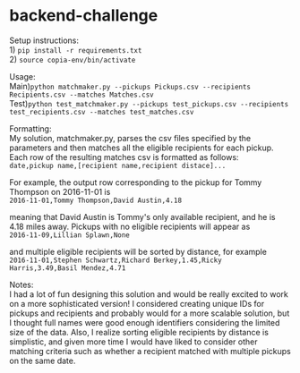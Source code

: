 # backend-challenge
Setup instructions:
<br />1) `pip install -r requirements.txt`
<br />2) `source copia-env/bin/activate`

Usage:
<br />Main)`python matchmaker.py --pickups Pickups.csv --recipients Recipients.csv --matches Matches.csv`
<br />Test)`python test_matchmaker.py --pickups test_pickups.csv --recipients test_recipients.csv --matches test_matches.csv`

Formatting:
<br />My solution, matchmaker.py, parses the csv files specified by the parameters and then matches all the eligible recipients for each pickup. Each row of the resulting matches csv is formatted as follows:
<br /> `date,pickup name,[recipient name,recipient distace]...`

For example, the output row corresponding to the pickup for Tommy Thompson on 2016-11-01 is
<br /> `2016-11-01,Tommy Thompson,David Austin,4.18`

meaning that David Austin is Tommy's only available recipient, and he is 4.18 miles away. Pickups with no eligible recipients will appear as
<br />`2016-11-09,Lillian Splawn,None`

and multiple eligible recipients will be sorted by distance, for example
<br />`2016-11-01,Stephen Schwartz,Richard Berkey,1.45,Ricky Harris,3.49,Basil Mendez,4.71`

Notes:
<br />I had a lot of fun designing this solution and would be really excited to work on a more sophisticated version! I considered creating unique IDs for pickups and recipients and probably would for a more scalable solution, but I thought full names were good enough identifiers considering the limited size of the data. Also, I realize sorting eligible recipients by distance is simplistic, and given more time I would have liked to consider other matching criteria such as whether a recipient matched with multiple pickups on the same date.

